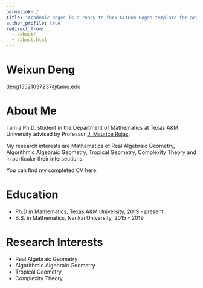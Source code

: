 ```yaml
---
permalink: /
title: "Academic Pages is a ready-to-fork GitHub Pages template for academic personal websites"
author_profile: true
redirect_from: 
  - /about/
  - /about.html
---
```


Weixun Deng
======
deng15521037237@tamu.edu

About Me
======
I am a Ph.D. student in the Department of Mathematics at Texas A&M University advised by Professor <a href="https://people.tamu.edu/~rojas/" target="_blank">J. Maurice Rojas</a>.

My research interests are Mathematics of Real Algebraic Geometry, Algorithmic Algebraic Geometry, Tropical Geometry, Complexity Theory and in particular their intersections.

You can find my completed CV here.

Education
======
* Ph.D in Mathematics, Texas A&M University, 2019 - present
* B.S. in Mathematics, Nankai University, 2015 - 2019

Research Interests
======
* Real Algebraic Geometry
* Algorithmic Algebraic Geometry
* Tropical Geometry
* Complexity Theory
